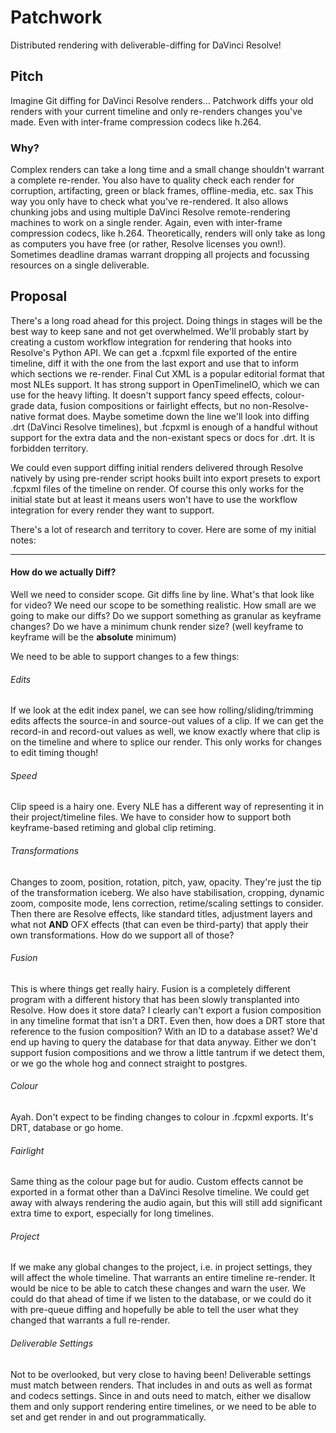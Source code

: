 # Patchwork
Distributed rendering with deliverable-diffing for DaVinci Resolve!

## Pitch
Imagine Git diffing for DaVinci Resolve renders...
Patchwork diffs your old renders with your current timeline and only re-renders changes you've made. 
Even with inter-frame compression codecs like h.264. 

### Why? 
Complex renders can take a long time and a small change shouldn't warrant a complete re-render. You also have to quality check each render for corruption, artifacting, green or black frames, offline-media, etc. sax This way you only have to check what you've re-rendered. It also allows chunking jobs and using multiple DaVinci Resolve remote-rendering machines to work on a single render. Again, even with inter-frame compression codecs, like h.264. Theoretically, renders will only take as long as computers you have free (or rather, Resolve licenses you own!). Sometimes deadline dramas warrant dropping all projects and focussing resources on a single deliverable.

## Proposal

There's a long road ahead for this project. Doing things in stages will be the best way to keep sane and not get overwhelmed.
We'll probably start by creating a custom workflow integration for rendering that hooks into Resolve's Python API. We can get a .fcpxml file exported of the entire timeline, diff it with the one from the last export and use that to inform which sections we re-render. Final Cut XML is a popular editorial format that most NLEs support. It has strong support in OpenTimelineIO, which we can use for the heavy lifting. It doesn't support fancy speed effects, colour-grade data, fusion compositions or fairlight effects, but no non-Resolve-native format does. Maybe sometime down the line we'll look into diffing .drt (DaVinci Resolve timelines), but .fcpxml is enough of a handful without support for the extra data and the non-existant specs or docs for .drt. It is forbidden territory. 

We could even support diffing initial renders delivered through Resolve natively by using pre-render script hooks built into export presets to export .fcpxml files of the timeline on render. Of course this only works for the initial state but at least it means users won't have to use the workflow integration for every render they want to support.

There's a lot of research and territory to cover.
Here are some of my initial notes:

---

#### How do we actually Diff?
Well we need to consider scope. Git diffs line by line. What's that look like for video? We need our scope to be something realistic. How small are we going to make our diffs? Do we support something as granular as keyframe changes? Do we have a minimum chunk render size? (well keyframe to keyframe will be the **absolute** minimum)

We need to be able to support changes to a few things:

###### Edits
If we look at the edit index panel, we can see how rolling/sliding/trimming edits affects the source-in and source-out values of a clip. If we can get the record-in and record-out values as well, we know exactly where that clip is on the timeline and where to splice our render. This only works for changes to edit timing though!

###### Speed
Clip speed is a hairy one. Every NLE has a different way of representing it in their project/timeline files. We have to consider how to support both keyframe-based retiming and global clip retiming.

###### Transformations
Changes to zoom, position, rotation, pitch, yaw, opacity. They're just the tip of the transformation iceberg. We also have stabilisation, cropping, dynamic zoom, composite mode, lens correction, retime/scaling settings to consider. Then there are Resolve effects, like standard titles, adjustment layers and what not **AND** OFX effects (that can even be third-party) that apply their own transformations. How do we support all of those?

###### Fusion
This is where things get really hairy. Fusion is a completely different program with a different history that has been slowly transplanted into Resolve. How does it store data? I clearly can't export a fusion composition in any timeline format that isn't a DRT. Even then, how does a DRT store that reference to the fusion composition? With an ID to a database asset? We'd end up having to query the database for that data anyway. Either we don't support fusion compositions and we throw a little tantrum if we detect them, or we go the whole hog and connect straight to postgres.

###### Colour
Ayah. Don't expect to be finding changes to colour in .fcpxml exports. It's DRT, database or go home.

###### Fairlight
Same thing as the colour page but for audio. Custom effects cannot be exported in a format other than a DaVinci Resolve timeline. We could get away with always rendering the audio again, but this will still add significant extra time to export, especially for long timelines.

###### Project
If we make any global changes to the project, i.e. in project settings, they will affect the whole timeline. That warrants an entire timeline re-render. It would be nice to be able to catch these changes and warn the user. We could do that ahead of time if we listen to the database, or we could do it with pre-queue diffing and hopefully be able to tell the user what they changed that warrants a full re-render.

###### Deliverable Settings
Not to be overlooked, but very close to having been! Deliverable settings must match between renders. That includes in and outs as well as format and codecs settings. Since in and outs need to match, either we disallow them and only support rendering entire timelines, or we need to be able to set and get render in and out programmatically.
